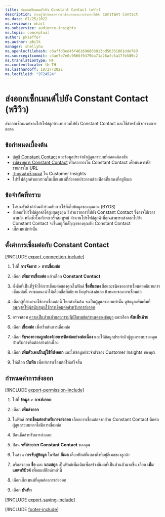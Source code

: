 ```yaml
---
title: ส่งออกเซ็กเมนต์ไปยัง Constant Contact (พรีวิว)
description: เรียนรู้วิธีกำหนดค่าการเชื่อมต่อและการส่งออกไปยัง Constant Contact
ms.date: 07/25/2022
ms.reviewer: mhart
ms.subservice: audience-insights
ms.topic: conceptual
author: pkieffer
ms.author: philk
manager: shellyha
ms.openlocfilehash: c0affd3ed45f462696850813bd50331061dde780
ms.sourcegitcommit: c3ae7e7e0c9566f9479ba71a26afc5a17fb589c2
ms.translationtype: HT
ms.contentlocale: th-TH
ms.lasthandoff: 10/27/2022
ms.locfileid: "9724524"
---
```

# <a name="export-segments-to-constant-contact-preview"></a>ส่งออกเซ็กเมนต์ไปยัง Constant Contact (พรีวิว)

ส่งออกเซ็กเมนต์ของโปรไฟล์ลูกค้าแบบรวมไปยัง Constant Contact และใช้สำหรับกิจกรรมการตลาด

## <a name="prerequisites"></a>ข้อกำหนดเบื้องต้น

- [บัญชี Constant Contact](https://www.constantcontact.com/account-home) และข้อมูลประจำตัวผู้ดูแลระบบที่สอดคล้องกัน
- [รหัสรายการ Constant Contact](https://app.constantcontact.com/pages/contacts/ui#lists) เปิดรายการใน Constant Contact เพื่อค้นหารหัสรายการใน URL
- [กำหนดค่าเซ็กเมนต์](segments.md) ใน Customer Insights
- โปรไฟล์ลูกค้าแบบรวมในเซ็กเมนต์ที่ส่งออกประกอบด้วยฟิลด์ที่แสดงที่อยู่อีเมล

## <a name="known-limitations"></a>ข้อจำกัดที่ทราบ

- ไม่รองรับลิงก์ส่วนตัวร่วมกับการใช้ที่เก็บข้อมูลของคุณเอง (BYOS)
- ส่งออกโปรไฟล์ลูกค้าได้สูงสุดสูงสุด 1 ล้านรายการไปยัง Constant Contact ซึ่งอาจใช้เวลานานถึง หนึ่งชั่วโมงจึงจะเสร็จสมบูรณ์ จำนวนโปรไฟล์ลูกค้าที่คุณสามารถส่งออกไปยัง Constant Contact จะขึ้นอยู่กับสัญญาของคุณกับ Constant Contact
- เซ็กเมนต์เท่านั้น

## <a name="set-up-connection-to-constant-contact"></a>ตั้งค่าการเชื่อมต่อกับ Constant Contact

[!INCLUDE [export-connection-include](includes/export-connection-admn.md)]

1. ไปที่ **การจัดการ** > **การเชื่อมต่อ**

1. เลือก **เพิ่มการเชื่อมต่อ** แล้วเลือก **Constant Contact**

1. ตั้งชื่อที่เป็นที่รู้จักให้การเชื่อมต่อของคุณในฟิลด์ **ชื่อที่แสดง** ชื่อและชนิดของการเชื่อมต่ออธิบายการเชื่อมต่อนี้ เราขอแนะนำให้เลือกชื่อที่อธิบายวัตถุประสงค์และเป้าหมายของการเชื่อมต่อ

1. เลือกผู้ที่สามารถใช้การเชื่อมต่อนี้ โดยค่าเริ่มต้น จะเป็นผู้ดูแลระบบเท่านั้น ดูข้อมูลเพิ่มเติมที่ [อนุญาตให้ผู้สนับสนุนใช้การเชื่อมต่อสำหรับการส่งออก](connections.md#allow-contributors-to-use-a-connection-for-exports)

1. ตรวจสอบ [ความเป็นส่วนตัวและการปฏิบัติตามข้อกำหนดของข้อมูล](connections.md#data-privacy-and-compliance) และเลือก **ฉันเห็นด้วย**

1. เลือก **เชื่อมต่อ** เพื่อเริ่มต้นการเชื่อมต่อ

1. เลือก **รับรองความถูกต้องด้วยการติดต่ออย่างต่อเนื่อง** และให้ข้อมูลประจำตัวผู้ดูแลระบบของคุณสำหรับการติดต่ออย่างต่อเนื่อง

1. เลือก **เพิ่มตัวเองเป็นผู้ใช้ที่ส่งออก** และให้ข้อมูลประจำตัวของ Customer Insights ของคุณ

1. ให้เลือก **บันทึก** เพื่อทำการเชื่อมต่อให้เสร็จสิ้น

## <a name="configure-an-export"></a>กำหนดค่าการส่งออก

[!INCLUDE [export-permission-include](includes/export-permission.md)]

1. ไปที่ **ข้อมูล** > **การส่งออก**

1. เลือก **เพิ่มส่งออก**

1. ในฟิลด์ **การเชื่อมต่อสำหรับการส่งออก** เลือกการเชื่อมต่อจากส่วน Constant Contact ติดต่อผู้ดูแลระบบหากไม่มีการเชื่อมต่อ

1. ป้อนชื่อสำหรับการส่งออก

1. ป้อน **รหัสรายการ Constant Contact** ของคุณ

1. ในส่วน **การจับคู่ข้อมูล** ในฟิลด์ **อีเมล** เลือกฟิลด์ที่แสดงถึงที่อยู่อีเมลของลูกค้า

1. หรือส่งออก **ชื่อ** และ **นามสกุล** เป็นฟิลด์เพิ่มเติมเพื่อสร้างอีเมลที่เป็นส่วนตัวมากขึ้น เลือก **เพิ่มแอตทริบิวต์** เพื่อแมปฟิลด์เหล่านี้

1. เลือกเซ็กเมนต์ที่คุณต้องการส่งออก

1. เลือก **บันทึก**

[!INCLUDE [export-saving-include](includes/export-saving.md)]

[!INCLUDE [footer-include](includes/footer-banner.md)]
